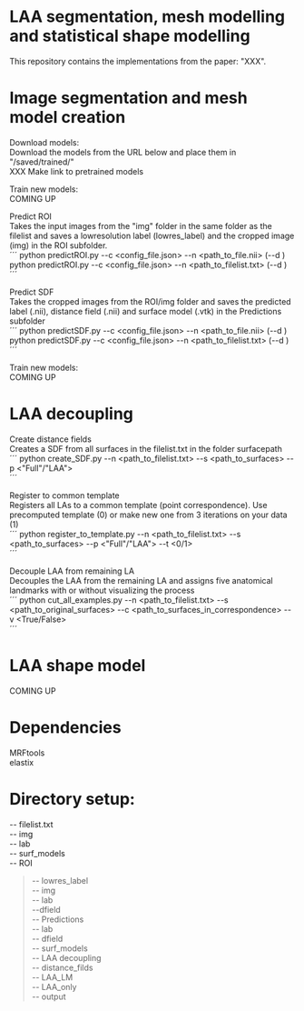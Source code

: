 # LAA segmentation, mesh modelling and statistical shape modelling
This repository contains the implementations from the paper: "XXX". 

# Image segmentation and mesh model creation
Download models:  
Download the models from the URL below and place them in "/saved/trained/"  
XXX Make link to pretrained models  

Train new models:  
COMING UP

Predict ROI  
Takes the input images from the "img" folder in the same folder as the filelist and saves a lowresolution label (lowres_label) and the cropped image (img) in the ROI subfolder.  
´´´
python predictROI.py --c <config_file.json> --n <path_to_file.nii> (--d <device>)  
python predictROI.py --c <config_file.json> --n <path_to_filelist.txt> (--d <device>)  
´´´

Predict SDF  
Takes the cropped images from the ROI/img folder and saves the predicted label (.nii), distance field (.nii) and surface model (.vtk) in the Predictions subfolder  
´´´
python predictSDF.py --c <config_file.json> --n <path_to_file.nii> (--d <device>)  
python predictSDF.py --c <config_file.json> --n <path_to_filelist.txt> (--d <device>)  
´´´

Train new models:  
COMING UP

# LAA decoupling
Create distance fields  
Creates a SDF from all surfaces in the filelist.txt in the folder surfacepath  
´´´
python create_SDF.py --n <path_to_filelist.txt> --s <path_to_surfaces> --p <"Full"/"LAA">  
´´´

Register to common template  
Registers all LAs to a common template (point correspondence). Use precomputed template (0) or make new one from 3 iterations on your data (1)  
´´´
python register_to_template.py --n <path_to_filelist.txt> --s <path_to_surfaces> --p <"Full"/"LAA"> --t <0/1>  
´´´

Decouple LAA from remaining LA  
Decouples the LAA from the remaining LA and assigns five anatomical landmarks with or without visualizing the process  
´´´
python cut_all_examples.py --n <path_to_filelist.txt> --s <path_to_original_surfaces> --c <path_to_surfaces_in_correspondence> --v <True/False>  
´´´

# LAA shape model
COMING UP 

# Dependencies
MRFtools  
elastix

# Directory setup:
-- filelist.txt  
-- img  
-- lab  
-- surf_models  
-- ROI  
>  -- lowres_label  
>  -- img  
>  -- lab  
>  --dfield  
-- Predictions  
  -- lab  
  -- dfield  
  -- surf_models  
  -- LAA decoupling  
    -- distance_filds  
    -- LAA_LM  
    -- LAA_only  
    -- output  
